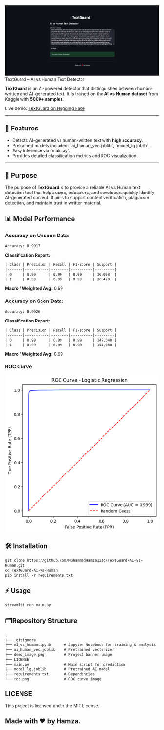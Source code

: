 ![TextGuard](https://github.com/MuhammadHamza123c/TextGuard-AI-vs-Human/blob/main/demo_image.png) TextGuard – AI vs Human Text Detector

**TextGuard** is an AI-powered detector that distinguishes between human-written and AI-generated text. It is trained on the **AI vs Human dataset** from Kaggle with **500K+ samples**.  

Live demo: [TextGuard on Hugging Face](https://humza7656-textguard.hf.space)

---

## 🚀 Features

- Detects AI-generated vs human-written text with **high accuracy**.
- Pretrained models included: \`ai_human_vec.joblib\`, \`model_lg.joblib\`.
- Easy inference via \`main.py\`.
- Provides detailed classification metrics and ROC visualization.

---

## 🎯 Purpose

The purpose of **TextGuard** is to provide a reliable AI vs Human text detection tool that helps users, educators, and developers quickly identify AI-generated content. It aims to support content verification, plagiarism detection, and maintain trust in written material.



## 📊 Model Performance

### Accuracy on **Unseen Data**:

```
Accuracy: 0.9917
```

**Classification Report:**
```
| Class | Precision | Recall | F1-score | Support |
|-------|-----------|--------|----------|---------|
| 0     | 0.99      | 0.99   | 0.99     | 36,098  |
| 1     | 0.99      | 0.99   | 0.99     | 36,478  |
```
**Macro / Weighted Avg:** 0.99  

### Accuracy on **Seen Data**:

```
Accuracy: 0.9926
```

**Classification Report:**
```
| Class | Precision | Recall | F1-score | Support |
|-------|-----------|--------|----------|---------|
| 0     | 0.99      | 0.99   | 0.99     | 145,340 |
| 1     | 0.99      | 0.99   | 0.99     | 144,960 |

```

**Macro / Weighted Avg:** 0.99  

### ROC Curve

![ROC Curve](https://github.com/MuhammadHamza123c/TextGuard-AI-vs-Human/blob/main/roc.png)


## 🛠️ Installation

```
git clone https://github.com/MuhammadHamza123c/TextGuard-AI-vs-Human.git
cd TextGuard-AI-vs-Human
pip install -r requirements.txt

```

## **⚡ Usage**

```
streamlit run main.py

```
## 🗂️**Repository Structure**

```
.
├── .gitignore
├── AI_vs_human.ipynb      # Jupyter Notebook for training & analysis
├── ai_human_vec.joblib    # Pretrained vectorizer
├── demo_image.png         # Project banner image
├── LICENSE
├── main.py                # Main script for prediction
├── model_lg.joblib        # Pretrained AI model
├── requirements.txt       # Dependencies
└── roc.png                # ROC curve image

```

## **LICENSE**

This project is licensed under the MIT License.

## Made with ❤️ by Hamza.

